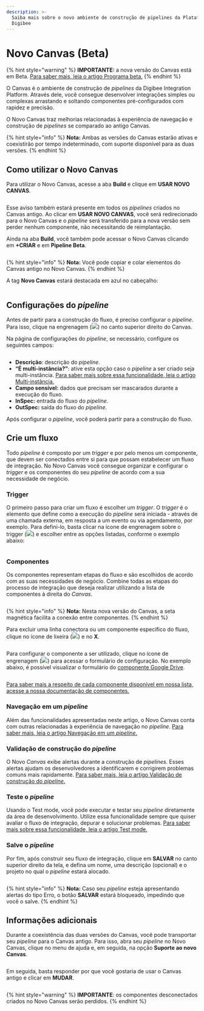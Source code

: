 ```yaml
---
description: >-
  Saiba mais sobre o novo ambiente de construção de pipelines da Plataforma
  Digibee
---
```


# Novo Canvas (Beta)

{% hint style="warning" %}
**IMPORTANTE:** a nova versão do Canvas está em Beta. [Para saber mais, leia o artigo Programa beta.](https://docs.digibee.com/documentation/v/pt-br/geral/programa-beta)
{% endhint %}

O Canvas é o ambiente de construção de _pipelines_ da Digibee Integration Platform. Através dele, você consegue desenvolver integrações simples ou complexas arrastando e soltando componentes pré-configurados com rapidez e precisão.

O Novo Canvas traz melhorias relacionadas à experiência de navegação e construção de _pipelines_ se comparado ao antigo Canvas.

{% hint style="info" %}
**Nota:** Ambas as versões do Canvas estarão ativas e coexistirão por tempo indeterminado, com suporte disponível para as duas versões.
{% endhint %}

## Como utilizar o Novo Canvas

Para utilizar o Novo Canvas, acesse a aba **Build** e clique em **USAR NOVO CANVAS**.

<figure><img src="../.gitbook/assets/image5 (1) (2).png" alt=""><figcaption></figcaption></figure>

Esse aviso também estará presente em todos os _pipelines_ criados no Canvas antigo. Ao clicar em **USAR NOVO CANVAS**, você será redirecionado para o Novo Canvas e o _pipeline_ será transferido para a nova versão sem perder nenhum componente, não necessitando de reimplantação.

Ainda na aba **Build**, você também pode acessar o Novo Canvas clicando em **+CRIAR** e em **Pipeline Beta**.

<figure><img src="../.gitbook/assets/image9.png" alt=""><figcaption></figcaption></figure>

{% hint style="info" %}
**Nota:** Você pode copiar e colar elementos do Canvas antigo no Novo Canvas.
{% endhint %}

A tag **Novo Canvas** estará destacada em azul no cabeçalho:

<figure><img src="../.gitbook/assets/image13.png" alt=""><figcaption></figcaption></figure>

## Configurações do _pipeline_

Antes de partir para a construção do fluxo, é preciso configurar o _pipeline_. Para isso, clique na engrenagem (![](../.gitbook/assets/image16.png)) no canto superior direito do Canvas.

Na página de configurações do _pipeline_, se necessário, configure os seguintes campos:

<figure><img src="../.gitbook/assets/01 - Pipeline Configuracao.jpeg" alt=""><figcaption></figcaption></figure>

* **Descrição**: descrição do _pipeline_.
* **“É multi-instância?”**: ative esta opção caso o _pipeline_ a ser criado seja multi-instância. [Para saber mais sobre essa funcionalidade, leia o artigo Multi-instância.](https://docs.digibee.com/documentation/v/pt-br/configurations/multi-instancia)
* **Campo sensível:** dados que precisam ser mascarados durante a execução do fluxo.
* **InSpec:** entrada do fluxo do _pipeline_.
* **OutSpec:** saída do fluxo do _pipeline_.

Após configurar o _pipeline_, você poderá partir para a construção do fluxo.

## Crie um fluxo

Todo _pipeline_ é composto por um _trigger_ e por pelo menos um componente, que devem ser conectados entre si para que possam estabelecer um fluxo de integração. No Novo Canvas você consegue organizar e configurar o _trigger_ e os componentes do seu _pipeline_ de acordo com a sua necessidade de negócio.

### Trigger <a href="#h_d80b42e462" id="h_d80b42e462"></a>

O primeiro passo para criar um fluxo é escolher um _trigger_. O _trigger_ é o elemento que define como a execução do _pipeline_ será iniciada - através de uma chamada externa, em resposta a um evento ou via agendamento, por exemplo. Para defini-lo, basta clicar na ícone de engrenagem sobre o trigger (![](../.gitbook/assets/image4.png)) e escolher entre as opções listadas, conforme o exemplo abaixo:

<figure><img src="../.gitbook/assets/image11.gif" alt=""><figcaption></figcaption></figure>

### Componentes <a href="#h_eadc6e7b3f" id="h_eadc6e7b3f"></a>

Os componentes representam etapas do fluxo e são escolhidos de acordo com as suas necessidades de negócio. Combine todas as etapas do processo de integração que deseja realizar utilizando a lista de componentes à direita do _Canvas_.

<figure><img src="../.gitbook/assets/03 - Componentes.gif" alt=""><figcaption></figcaption></figure>

{% hint style="info" %}
**Nota:** Nesta nova versão do Canvas, a seta magnética facilita a conexão entre componentes.
{% endhint %}

Para excluir uma linha conectora ou um componente específico do fluxo, clique no ícone de lixeira (![](<../.gitbook/assets/image1 (1).png>)) e no **X**.

<figure><img src="../.gitbook/assets/04 -.gif" alt=""><figcaption></figcaption></figure>

Para configurar o componente a ser utilizado, clique no ícone de engrenagem (![](<../.gitbook/assets/image4 (1) (1).png>)) para acessar o formulário de configuração. No exemplo abaixo, é possível visualizar o formulário do [componente Google Drive](../components/file-storage/google-drive.md).

<figure><img src="../.gitbook/assets/05 - Google drive port.gif" alt=""><figcaption></figcaption></figure>

[Para saber mais a respeito de cada componente disponível em nossa lista, acesse a nossa documentação de componentes.](https://docs.digibee.com/documentation/v/pt-br/components/triggers)

### Navegação em um _pipeline_ <a href="#h_497047ccf4" id="h_497047ccf4"></a>

Além das funcionalidades apresentadas neste artigo, o Novo Canvas conta com outras relacionadas à experiência de navegação no _pipeline_. [Para saber mais, leia o artigo Navegação em um _pipeline_.](https://docs.digibee.com/documentation/v/pt-br/build/pipelines/navegacao-em-um-pipeline-beta-restrito)

### Validação de construção do _pipeline_ <a href="#h_3e6ea3319e" id="h_3e6ea3319e"></a>

O Novo _Canvas_ exibe alertas durante a construção de _pipelines_. Esses alertas ajudam os desenvolvedores a identificarem e corrigirem problemas comuns mais rapidamente. [Para saber mais, leia o artigo Validação de construção do _pipeline_.](https://docs.digibee.com/documentation/v/pt-br/build/pipelines/validacao-de-construcao-do-pipeline)

### Teste o _pipeline_ <a href="#h_e277eac4b9" id="h_e277eac4b9"></a>

Usando o Test mode, você pode executar e testar seu _pipeline_ diretamente da área de desenvolvimento. Utilize essa funcionalidade sempre que quiser avaliar o fluxo de integração, depurar e solucionar problemas. [Para saber mais sobre essa funcionalidade, leia o artigo Test mode.](https://docs.digibee.com/documentation/v/pt-br/build/canvas/test-mode)

### Salve o _pipeline_ <a href="#h_3b2d142001" id="h_3b2d142001"></a>

Por fim, após construir seu fluxo de integração, clique em **SALVAR** no canto superior direito da tela, e defina um nome, uma descrição (opcional) e o projeto no qual o _pipeline_ estará alocado.

<figure><img src="../.gitbook/assets/06 - Salvar - crop.gif" alt=""><figcaption></figcaption></figure>

{% hint style="info" %}
**Nota:** Caso seu _pipeline_ esteja apresentando alertas do tipo Erro, o botão **SALVAR** estará bloqueado, impedindo que você o salve.
{% endhint %}

## Informações adicionais <a href="#h_e33627e7c3" id="h_e33627e7c3"></a>

Durante a coexistência das duas versões do Canvas, você pode transportar seu _pipeline_ para o Canvas antigo. Para isso, abra seu _pipeline_ no Novo Canvas, clique no menu de ajuda e, em seguida, na opção **Suporte ao novo Canvas**.

<figure><img src="../.gitbook/assets/07 - Suporte canvas.jpeg" alt=""><figcaption></figcaption></figure>

Em seguida, basta responder por que você gostaria de usar o Canvas antigo e clicar em **MUDAR**.

<figure><img src="../.gitbook/assets/08 - Old Canvas.jpeg" alt=""><figcaption></figcaption></figure>

{% hint style="warning" %}
**IMPORTANTE**: os componentes desconectados criados no Novo Canvas serão perdidos.
{% endhint %}
